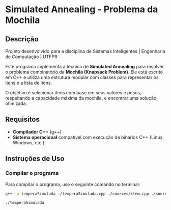 # Simulated Annealing - Problema da Mochila

## Descrição

Projeto desenvolvido para a disciplina de Sistemas Inteligentes | Engenharia de Computação | UTFPR

Este programa implementa a técnica de **Simulated Annealing** para resolver o problema combinatório da **Mochila (Knapsack Problem)**. Ele está escrito em C++ e utiliza uma estrutura modular com classes para representar os itens e a lista de itens.

O objetivo é selecionar itens com base em seus valores e pesos, respeitando a capacidade máxima da mochila, e encontrar uma solução otimizada.

## Requisitos

- **Compilador C++** (g++)
- **Sistema operacional** compatível com execução de binários C++ (Linux, Windows, etc.)

## Instruções de Uso

### Compilar o programa

Para compilar o programa, use o seguinte comando no terminal:

```bash
g++ -o temperaSimulada ./temperaSimulada.cpp ./sources/item.cpp ./sources/listaItens.cpp ./sources/DataHandler.cpp

./temperaSimulada

```
